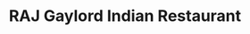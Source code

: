 ---
title: "RAJ Gaylord Indian Restaurant"
address: "Ballycannon Carrigrohane Kerry Pike Co. Cork"
tel: "(021)4877112"
county: "Cork"
category: "Indian Restaurants"
type: "Content"
lat: "51.91041138"
lng: "-8.563950793"
---